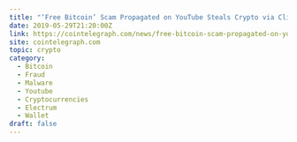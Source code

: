 ```yaml
---
title: "‘Free Bitcoin’ Scam Propagated on YouTube Steals Crypto via Clipboard Hijacking"
date: 2019-05-29T21:20:00Z
link: https://cointelegraph.com/news/free-bitcoin-scam-propagated-on-youtube-steals-crypto-via-clipboard-hijacking?utm_medium=RSS&utm_source=hune
site: cointelegraph.com
topic: crypto
category:
  - Bitcoin
  - Fraud
  - Malware
  - Youtube
  - Cryptocurrencies
  - Electrum
  - Wallet
draft: false
---
```

